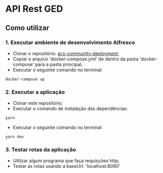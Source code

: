# API Rest GED

## Como utilizar

### 1. Executar ambiente de desenvolvimento Alfresco

- Clonar o repositório: [acs-community-deployment](https://github.com/Alfresco/acs-community-deployment);
- Copiar o arquivo 'docker-compose.yml' de dentro da pasta 'docker-compose' para a pasta principal;
- Executar o seguinte comando no terminal: 
```console
docker-compose up
```

### 2. Executar a aplicação

- Clonar este repositório;
- Executar o comando de instalação das dependências:
```console
yarn
```
- Executar o seguinte comando no terminal: 
```console
yarn dev
```

### 3. Testar rotas da aplicação

- Utilizar algum programa que faça requisções http;
- Testar as rotas usando a baseUrl: 'localhost:8080'
